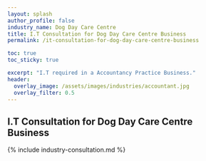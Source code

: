 ```yaml
---
layout: splash 
author_profile: false 
industry_name: Dog Day Care Centre
title: I.T Consultation for Dog Day Care Centre Business
permalink: /it-consultation-for-dog-day-care-centre-business

toc: true
toc_sticky: true

excerpt: "I.T required in a Accountancy Practice Business."
header:
  overlay_image: /assets/images/industries/accountant.jpg
  overlay_filter: 0.5 
---
```


## I.T Consultation for Dog Day Care Centre Business

{% include industry-consultation.md %}
